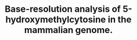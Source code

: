---
layout: page
title: " Base-resolution analysis of 5-hydroxymethylcytosine in the mammalian genome."
breadcrumb: true
categories:
    - publication
## publication related information
pub:
    authors: " Miao Yu, Gary C. Hon, Keith E. Szulwach, Chun-Xiao Song, Liang Zhang, Audrey Kim, Xuekun Li, Qing Dai, Yin Shen, Beomseok Park, Jung-Hyun Min, Peng Jin, Bing Ren,  Chuan He"
    journal: " Cell"
    date: 2012-06-08
    doi:  10.1016/j.cell.2012.04.027
    volume:  149
    pages:  1368--1380
    number:  6
    abstract: " The study of 5-hydroxylmethylcytosines (5hmC) has been hampered by the lack of a  method to map it at single-base resolution on a genome-wide scale. Affinity purification-based methods cannot precisely locate 5hmC nor accurately determine  its relative abundance at each modified site. We here present a genome-wide approach, Tet-assisted bisulfite sequencing (TAB-Seq), that when combined with traditional bisulfite sequencing can be used for mapping 5hmC at base resolution  and quantifying the relative abundance of 5hmC as well as 5mC. Application of this method to embryonic stem cells not only confirms widespread distribution of  5hmC in the mammalian genome but also reveals sequence bias and strand asymmetry  at 5hmC sites. We observe high levels of 5hmC and reciprocally low levels of 5mC  near but not on transcription factor-binding sites. Additionally, the relative abundance of 5hmC varies significantly among distinct functional sequence elements, suggesting different mechanisms for 5hmC deposition and maintenance.,"
---